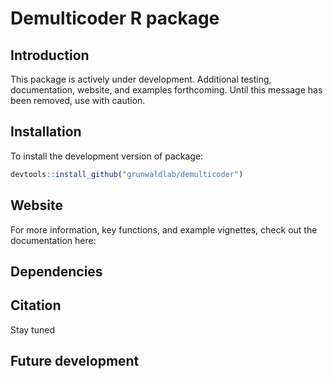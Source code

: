 
<!-- README.md is generated from README.Rmd. Please edit that file -->

# Demulticoder R package

## Introduction

This package is actively under development. Additional testing,
documentation, website, and examples forthcoming. Until this message has
been removed, use with caution.

## Installation

To install the development version of package:

``` r
devtools::install_github("grunwaldlab/demulticoder")
```

## Website

For more information, key functions, and example vignettes, check out
the documentation here:

## Dependencies

## Citation

Stay tuned

## Future development
